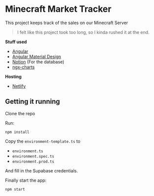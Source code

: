 # Minecraft Market Tracker
This project keeps track of the sales on our Minecraft Server

> I felt like this project took too long, so I kinda rushed it at the end.

**Stuff used**
- [Angular](https://angular.io/)
- [Angular Material Design](https://material.angular.io/)
- [Notion](https://www.notion.so) (For the database)
- [ngx-charts](https://swimlane.github.io/ngx-charts/#/ngx-charts/bar-vertical)

**Hosting**
- [Netlify](https://www.netlify.com/)

## Getting it running
Clone the repo

Run:
```shell
npm install
```

Copy the `environment-template.ts` to 
- `environment.ts`
- `environment.spec.ts`
- `environment.prod.ts`

And fill in the Supabase credentials.

Finally start the app:
```shell
npm start
```
